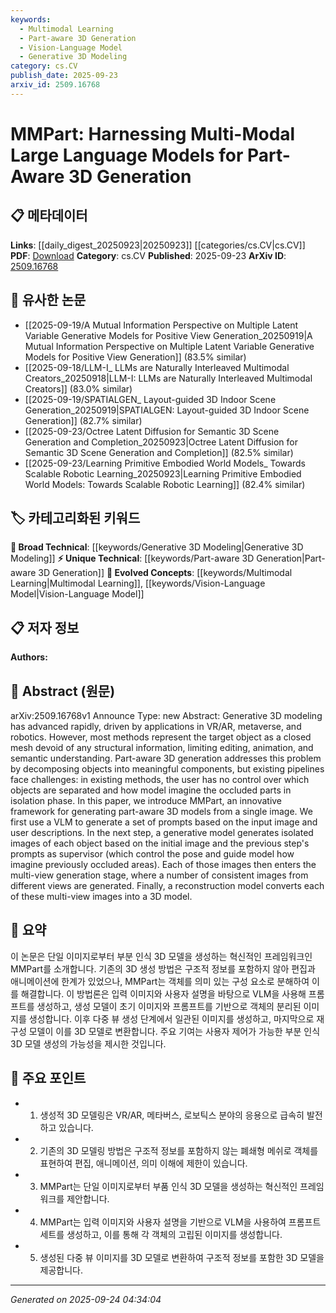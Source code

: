 ```yaml
---
keywords:
  - Multimodal Learning
  - Part-aware 3D Generation
  - Vision-Language Model
  - Generative 3D Modeling
category: cs.CV
publish_date: 2025-09-23
arxiv_id: 2509.16768
---
```


<!-- KEYWORD_LINKING_METADATA:
{
  "processed_timestamp": "2025-09-24T04:34:04.526670",
  "vocabulary_version": "1.0",
  "selected_keywords": [
    "Multimodal Learning",
    "Part-aware 3D Generation",
    "Vision-Language Model",
    "Generative 3D Modeling"
  ],
  "rejected_keywords": [],
  "similarity_scores": {
    "Multimodal Learning": 0.82,
    "Part-aware 3D Generation": 0.78,
    "Vision-Language Model": 0.84,
    "Generative 3D Modeling": 0.75
  },
  "extraction_method": "AI_prompt_based",
  "budget_applied": true,
  "candidates_json": {
    "candidates": [
      {
        "surface": "Multi-Modal Large Language Models",
        "canonical": "Multimodal Learning",
        "aliases": [
          "Multimodal LLMs",
          "Vision-Language Models"
        ],
        "category": "evolved_concepts",
        "rationale": "This concept bridges language and vision, crucial for understanding and linking multimodal research.",
        "novelty_score": 0.55,
        "connectivity_score": 0.85,
        "specificity_score": 0.78,
        "link_intent_score": 0.82
      },
      {
        "surface": "Part-aware 3D Generation",
        "canonical": "Part-aware 3D Generation",
        "aliases": [
          "3D Component Decomposition"
        ],
        "category": "unique_technical",
        "rationale": "This is a novel approach in 3D modeling, focusing on decomposing objects into meaningful parts.",
        "novelty_score": 0.7,
        "connectivity_score": 0.65,
        "specificity_score": 0.85,
        "link_intent_score": 0.78
      },
      {
        "surface": "Vision-Language Model",
        "canonical": "Vision-Language Model",
        "aliases": [
          "VLM"
        ],
        "category": "evolved_concepts",
        "rationale": "This model type is essential for linking tasks involving both vision and language inputs.",
        "novelty_score": 0.5,
        "connectivity_score": 0.88,
        "specificity_score": 0.8,
        "link_intent_score": 0.84
      },
      {
        "surface": "Generative 3D Modeling",
        "canonical": "Generative 3D Modeling",
        "aliases": [
          "3D Model Generation"
        ],
        "category": "broad_technical",
        "rationale": "A fundamental concept in 3D design, linking to various applications in VR/AR and robotics.",
        "novelty_score": 0.45,
        "connectivity_score": 0.9,
        "specificity_score": 0.7,
        "link_intent_score": 0.75
      }
    ],
    "ban_list_suggestions": [
      "closed mesh",
      "structural information",
      "isolation phase"
    ]
  },
  "decisions": [
    {
      "candidate_surface": "Multi-Modal Large Language Models",
      "resolved_canonical": "Multimodal Learning",
      "decision": "linked",
      "scores": {
        "novelty": 0.55,
        "connectivity": 0.85,
        "specificity": 0.78,
        "link_intent": 0.82
      }
    },
    {
      "candidate_surface": "Part-aware 3D Generation",
      "resolved_canonical": "Part-aware 3D Generation",
      "decision": "linked",
      "scores": {
        "novelty": 0.7,
        "connectivity": 0.65,
        "specificity": 0.85,
        "link_intent": 0.78
      }
    },
    {
      "candidate_surface": "Vision-Language Model",
      "resolved_canonical": "Vision-Language Model",
      "decision": "linked",
      "scores": {
        "novelty": 0.5,
        "connectivity": 0.88,
        "specificity": 0.8,
        "link_intent": 0.84
      }
    },
    {
      "candidate_surface": "Generative 3D Modeling",
      "resolved_canonical": "Generative 3D Modeling",
      "decision": "linked",
      "scores": {
        "novelty": 0.45,
        "connectivity": 0.9,
        "specificity": 0.7,
        "link_intent": 0.75
      }
    }
  ]
}
-->

# MMPart: Harnessing Multi-Modal Large Language Models for Part-Aware 3D Generation

## 📋 메타데이터

**Links**: [[daily_digest_20250923|20250923]] [[categories/cs.CV|cs.CV]]
**PDF**: [Download](https://arxiv.org/pdf/2509.16768.pdf)
**Category**: cs.CV
**Published**: 2025-09-23
**ArXiv ID**: [2509.16768](https://arxiv.org/abs/2509.16768)

## 🔗 유사한 논문
- [[2025-09-19/A Mutual Information Perspective on Multiple Latent Variable Generative Models for Positive View Generation_20250919|A Mutual Information Perspective on Multiple Latent Variable Generative Models for Positive View Generation]] (83.5% similar)
- [[2025-09-18/LLM-I_ LLMs are Naturally Interleaved Multimodal Creators_20250918|LLM-I: LLMs are Naturally Interleaved Multimodal Creators]] (83.0% similar)
- [[2025-09-19/SPATIALGEN_ Layout-guided 3D Indoor Scene Generation_20250919|SPATIALGEN: Layout-guided 3D Indoor Scene Generation]] (82.7% similar)
- [[2025-09-23/Octree Latent Diffusion for Semantic 3D Scene Generation and Completion_20250923|Octree Latent Diffusion for Semantic 3D Scene Generation and Completion]] (82.5% similar)
- [[2025-09-23/Learning Primitive Embodied World Models_ Towards Scalable Robotic Learning_20250923|Learning Primitive Embodied World Models: Towards Scalable Robotic Learning]] (82.4% similar)

## 🏷️ 카테고리화된 키워드
**🧠 Broad Technical**: [[keywords/Generative 3D Modeling|Generative 3D Modeling]]
**⚡ Unique Technical**: [[keywords/Part-aware 3D Generation|Part-aware 3D Generation]]
**🚀 Evolved Concepts**: [[keywords/Multimodal Learning|Multimodal Learning]], [[keywords/Vision-Language Model|Vision-Language Model]]

## 📋 저자 정보

**Authors:** 

## 📄 Abstract (원문)

arXiv:2509.16768v1 Announce Type: new 
Abstract: Generative 3D modeling has advanced rapidly, driven by applications in VR/AR, metaverse, and robotics. However, most methods represent the target object as a closed mesh devoid of any structural information, limiting editing, animation, and semantic understanding. Part-aware 3D generation addresses this problem by decomposing objects into meaningful components, but existing pipelines face challenges: in existing methods, the user has no control over which objects are separated and how model imagine the occluded parts in isolation phase. In this paper, we introduce MMPart, an innovative framework for generating part-aware 3D models from a single image. We first use a VLM to generate a set of prompts based on the input image and user descriptions. In the next step, a generative model generates isolated images of each object based on the initial image and the previous step's prompts as supervisor (which control the pose and guide model how imagine previously occluded areas). Each of those images then enters the multi-view generation stage, where a number of consistent images from different views are generated. Finally, a reconstruction model converts each of these multi-view images into a 3D model.

## 📝 요약

이 논문은 단일 이미지로부터 부분 인식 3D 모델을 생성하는 혁신적인 프레임워크인 MMPart를 소개합니다. 기존의 3D 생성 방법은 구조적 정보를 포함하지 않아 편집과 애니메이션에 한계가 있었으나, MMPart는 객체를 의미 있는 구성 요소로 분해하여 이를 해결합니다. 이 방법론은 입력 이미지와 사용자 설명을 바탕으로 VLM을 사용해 프롬프트를 생성하고, 생성 모델이 초기 이미지와 프롬프트를 기반으로 객체의 분리된 이미지를 생성합니다. 이후 다중 뷰 생성 단계에서 일관된 이미지를 생성하고, 마지막으로 재구성 모델이 이를 3D 모델로 변환합니다. 주요 기여는 사용자 제어가 가능한 부분 인식 3D 모델 생성의 가능성을 제시한 것입니다.

## 🎯 주요 포인트

- 1. 생성적 3D 모델링은 VR/AR, 메타버스, 로보틱스 분야의 응용으로 급속히 발전하고 있습니다.
- 2. 기존의 3D 모델링 방법은 구조적 정보를 포함하지 않는 폐쇄형 메쉬로 객체를 표현하여 편집, 애니메이션, 의미 이해에 제한이 있습니다.
- 3. MMPart는 단일 이미지로부터 부품 인식 3D 모델을 생성하는 혁신적인 프레임워크를 제안합니다.
- 4. MMPart는 입력 이미지와 사용자 설명을 기반으로 VLM을 사용하여 프롬프트 세트를 생성하고, 이를 통해 각 객체의 고립된 이미지를 생성합니다.
- 5. 생성된 다중 뷰 이미지를 3D 모델로 변환하여 구조적 정보를 포함한 3D 모델을 제공합니다.


---

*Generated on 2025-09-24 04:34:04*